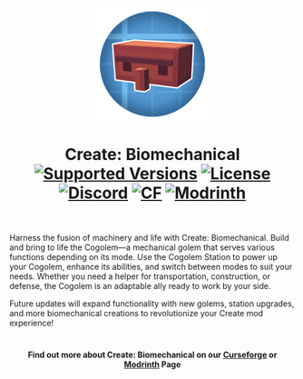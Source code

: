<p align="center"><img src="./.idea/icon.png" alt="Logo" width="200"></p>
<h1 align="center">Create: Biomechanical  <br>
	<a href="https://www.curseforge.com/minecraft/mc-mods/create-biomechanical/files"><img src="https://img.shields.io/badge/Availible_for-1.20.1-darkred" alt="Supported Versions"></a>
	<a href="https://github.com/TheGasMan2/create-biomechanical/blob/main/LICENCE"><img src="https://img.shields.io/github/license/Creators-of-Create/Create?style=flat&color=900c3f" alt="License"></a>
	<a href="https://discord.gg/Gz9SHZTGT7"><img src="https://img.shields.io/discord/1341913190992187414?color=5865f2&label=Discord&style=flat" alt="Discord"></a>
	<a href="https://www.curseforge.com/minecraft/mc-mods/create-biomechanical"><img src="http://cf.way2muchnoise.eu/1204064.svg" alt="CF"></a>
    <a href="https://modrinth.com/project/create-biomechanical"><img src="https://img.shields.io/modrinth/dt/create-biomechanical?logo=modrinth&label=&suffix=%20&style=flat&color=242629&labelColor=5ca424&logoColor=1c1c1c" alt="Modrinth"></a>
    <br><br>
</h1>

<p>Harness the fusion of machinery and life with Create: Biomechanical. Build and bring to life the Cogolem—a mechanical golem that serves various functions depending on its mode. Use the Cogolem Station to power up your Cogolem, enhance its abilities, and switch between modes to suit your needs. Whether you need a helper for transportation, construction, or defense, the Cogolem is an adaptable ally ready to work by your side.</p>
<p>Future updates will expand functionality with new golems, station upgrades, and more biomechanical creations to revolutionize your Create mod experience!</p>

<h1></h1>
<h4 align="center">Find out more about Create: Biomechanical on our <a href="https://www.curseforge.com/minecraft/mc-mods/create-biomechanical">Curseforge</a> or <a href="https://modrinth.com/project/create-biomechanical">Modrinth</a> Page</h4>
